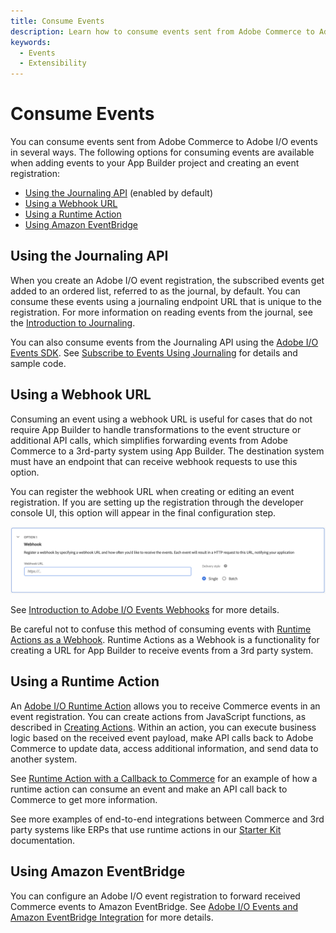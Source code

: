 ```yaml
---
title: Consume Events
description: Learn how to consume events sent from Adobe Commerce to Adobe I/O Events.
keywords:
  - Events
  - Extensibility
---
```


# Consume Events

You can consume events sent from Adobe Commerce to Adobe I/O events in several ways. The following options for consuming events are available when adding events to your App Builder project and creating an event registration:

* [Using the Journaling API](#using-the-journaling-api) (enabled by default)
* [Using a Webhook URL](#using-a-webhook-url)
* [Using a Runtime Action](#using-a-runtime-action)
* [Using Amazon EventBridge](#using-amazon-eventbridge)

## Using the Journaling API

When you create an Adobe I/O event registration, the subscribed events get added to an ordered list, referred to as the journal, by default. You can consume these events using a journaling endpoint URL that is unique to the registration. For more information on reading events from the journal, see the [Introduction to Journaling](https://developer.adobe.com/events/docs/guides/journaling_intro/).

You can also consume events from the Journaling API using the [Adobe I/O Events SDK](https://github.com/adobe/aio-lib-events). See [Subscribe to Events Using Journaling](https://developer.adobe.com/events/docs/guides/sdk/sdk_journaling/) for details and sample code.

## Using a Webhook URL

Consuming an event using a webhook URL is useful for cases that do not require App Builder to handle transformations to the event structure or additional API calls, which simplifies forwarding events from Adobe Commerce to a 3rd-party system using App Builder. The destination system must have an endpoint that can receive webhook requests to use this option.

You can register the webhook URL when creating or editing an event registration. If you are setting up the registration through the developer console UI, this option will appear in the final configuration step.

![Webhook registration](../_images/events/register-webhook.png)

See [Introduction to Adobe I/O Events Webhooks](https://developer.adobe.com/events/docs/guides/) for more details.

<InlineAlert variant="warning" slots="text"/>

Be careful not to confuse this method of consuming events with [Runtime Actions as a Webhook](https://developer.adobe.com/events/docs/guides/runtime_webhooks/#benefits-of-using-runtime-action-as-webhook). Runtime Actions as a Webhook is a functionality for creating a URL for App Builder to receive events from a 3rd party system.

## Using a Runtime Action

An [Adobe I/O Runtime Action](https://developer.adobe.com/runtime/docs/guides/overview/entities/#actions) allows you to receive Commerce events in an event registration. You can create actions from JavaScript functions, as described in [Creating Actions](https://developer.adobe.com/runtime/docs/guides/using/creating_actions/). Within an action, you can execute business logic based on the received event payload, make API calls back to Adobe Commerce to update data, access additional information, and send data to another system.

See [Runtime Action with a Callback to Commerce](./consume-events-examples/runtime-action-commerce-callback.md) for an example of how a runtime action can consume an event and make an API call back to Commerce to get more information.

See more examples of end-to-end integrations between Commerce and 3rd party systems like ERPs that use runtime actions in our [Starter Kit](https://developer.adobe.com/commerce/extensibility/starter-kit/send-data/) documentation.

## Using Amazon EventBridge

You can configure an Adobe I/O event registration to forward received Commerce events to Amazon EventBridge. See [Adobe I/O Events and Amazon EventBridge Integration](https://developer.adobe.com/events/docs/guides/amazon_eventbridge/) for more details.
